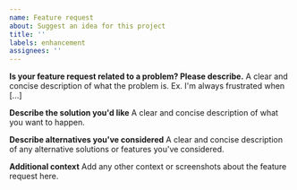 ```yaml
---
name: Feature request
about: Suggest an idea for this project
title: ''
labels: enhancement
assignees: ''
---
```


**Is your feature request related to a problem? Please describe.** A clear and concise
description of what the problem is. Ex. I'm always frustrated when \[...\]

**Describe the solution you'd like** A clear and concise description of what you want to
happen.

**Describe alternatives you've considered** A clear and concise description of any
alternative solutions or features you've considered.

**Additional context** Add any other context or screenshots about the feature request
here.
